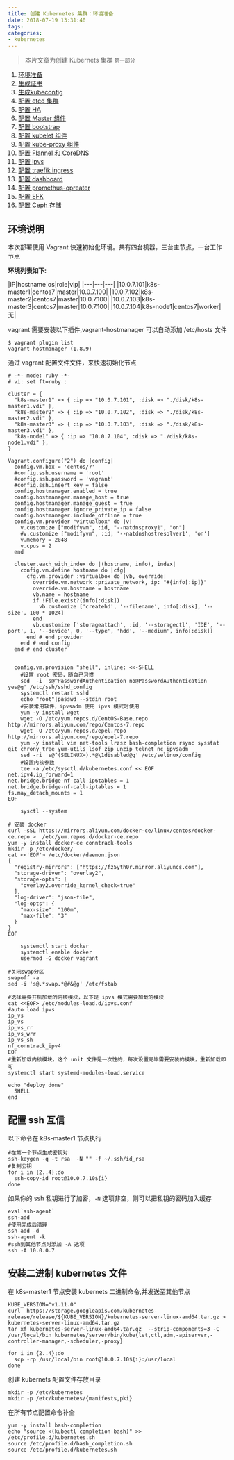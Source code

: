 ```yaml
---
title: 创建 Kubernetes 集群：环境准备
date: 2018-07-19 13:31:40
tags:
categories:
- kubernetes
---
```


> 本片文章为创建 Kubernets 集群 `第一部分`
1.  [环境准备](https://kuops.com/2018/07/19/deploy-kubernets-ha-01/)
2.  [生成证书](https://kuops.com/2018/07/19/deploy-kubernets-ha-02/)
3.  [生成kubeconfig](https://kuops.com/2018/07/19/deploy-kubernets-ha-03/)
4.  [配置 etcd 集群](https://kuops.com/2018/07/19/deploy-kubernets-ha-04/)
5.  [配置 HA](https://kuops.com/2018/07/19/deploy-kubernets-ha-05/)
6.  [配置 Master 组件](https://kuops.com/2018/07/19/deploy-kubernets-ha-06/)
7.  [配置 bootstrap](https://kuops.com/2018/07/19/deploy-kubernets-ha-07/)
8.  [配置 kubelet 组件](https://kuops.com/2018/07/19/deploy-kubernets-ha-08/)
9.  [配置 kube-proxy 组件](https://kuops.com/2018/07/19/deploy-kubernets-ha-09/)
10.  [配置 Flannel 和 CoreDNS](https://kuops.com/2018/07/19/deploy-kubernets-ha-10/)
11.  [配置 ipvs](https://kuops.com/2018/07/19/deploy-kubernets-ha-11/)
12.  [配置 traefik ingress](https://kuops.com/2018/07/19/deploy-kubernets-ha-12/)
13.  [配置 dashboard](https://kuops.com/2018/07/19/deploy-kubernets-ha-13/)
14.  [配置 promethus-opreater](https://kuops.com/2018/07/19/deploy-kubernets-ha-14/)
15.  [配置 EFK](https://kuops.com/2018/07/19/deploy-kubernets-ha-15/)
16.  [配置 Ceph 存储](https://kuops.com/2018/07/19/deploy-kubernets-ha-16/)



## 环境说明

本次部署使用 Vagrant 快速初始化环境。共有四台机器，三台主节点，一台工作节点

**环境列表如下:**

|IP|hostname|os|role|vip|
|---|---|---|
|10.0.7.101|k8s-master1|centos7|master|10.0.7.100|
|10.0.7.102|k8s-master2|centos7|master|10.0.7.100|
|10.0.7.103|k8s-master3|centos7|master|10.0.7.100|
|10.0.7.104|k8s-node1|centos7|worker|无|

vagrant 需要安装以下插件,vagrant-hostmanager 可以自动添加 /etc/hosts 文件

```
$ vagrant plugin list
vagrant-hostmanager (1.8.9)
```

通过 vagrant 配置文件文件，来快速初始化节点

```
# -*- mode: ruby -*-
# vi: set ft=ruby :

cluster = {
  "k8s-master1" => { :ip => "10.0.7.101", :disk => "./disk/k8s-master1.vdi" },
  "k8s-master2" => { :ip => "10.0.7.102", :disk => "./disk/k8s-master2.vdi" },
  "k8s-master3" => { :ip => "10.0.7.103", :disk => "./disk/k8s-master3.vdi" },
  "k8s-node1" => { :ip => "10.0.7.104", :disk => "./disk/k8s-node1.vdi" },
}

Vagrant.configure("2") do |config|
  config.vm.box = 'centos/7'
  #config.ssh.username = 'root'
  #config.ssh.password = 'vagrant'
  #config.ssh.insert_key = false
  config.hostmanager.enabled = true
  config.hostmanager.manage_host = true
  config.hostmanager.manage_guest = true
  config.hostmanager.ignore_private_ip = false
  config.hostmanager.include_offline = true
  config.vm.provider "virtualbox" do |v|
    v.customize ["modifyvm", :id, "--natdnsproxy1", "on"]
    #v.customize ["modifyvm", :id, '--natdnshostresolver1', 'on']
    v.memory = 2048
    v.cpus = 2
  end

  cluster.each_with_index do |(hostname, info), index|
    config.vm.define hostname do |cfg|
      cfg.vm.provider :virtualbox do |vb, override|
        override.vm.network :private_network, ip: "#{info[:ip]}"
        override.vm.hostname = hostname
        vb.name = hostname
        if !File.exist?(info[:disk])
          vb.customize ['createhd', '--filename', info[:disk], '--size', 100 * 1024]
        end
        vb.customize ['storageattach', :id, '--storagectl', 'IDE', '--port', 1, '--device', 0, '--type', 'hdd', '--medium', info[:disk]]
      end # end provider
    end # end config
  end # end cluster


  config.vm.provision "shell", inline: <<-SHELL
    #设置 root 密码，随自己习惯
    sed  -i 's@^PasswordAuthentication no@PasswordAuthentication yes@g' /etc/ssh/sshd_config
    systemctl restart sshd
    echo "root"|passwd --stdin root
    #安装常用软件，ipvsadm 使用 ipvs 模式时使用
    yum -y install wget
    wget -O /etc/yum.repos.d/CentOS-Base.repo http://mirrors.aliyun.com/repo/Centos-7.repo
    wget -O /etc/yum.repos.d/epel.repo http://mirrors.aliyun.com/repo/epel-7.repo
    yum -y install vim net-tools lrzsz bash-completion rsync sysstat git chrony tree yum-utils lsof zip unzip telnet nc ipvsadm
    sed -ri 's@^(SELINUX=).*@\1disabled@g' /etc/selinux/config
    #设置内核参数
    tee -a /etc/sysctl.d/kubernetes.conf << EOF
net.ipv4.ip_forward=1
net.bridge.bridge-nf-call-ip6tables = 1
net.bridge.bridge-nf-call-iptables = 1
fs.may_detach_mounts = 1
EOF

    sysctl --system

# 安装 docker
curl -sSL https://mirrors.aliyun.com/docker-ce/linux/centos/docker-ce.repo >  /etc/yum.repos.d/docker-ce.repo
yum -y install docker-ce conntrack-tools
mkdir -p /etc/docker/
cat <<'EOF'> /etc/docker/daemon.json
{
  "registry-mirrors": ["https://fz5yth0r.mirror.aliyuncs.com"],
  "storage-driver": "overlay2",
  "storage-opts": [
    "overlay2.override_kernel_check=true"
  ],
  "log-driver": "json-file",
  "log-opts": {
    "max-size": "100m",
    "max-file": "3"
  }
}
EOF

    systemctl start docker
    systemctl enable docker
    usermod -G docker vagrant

#关闭swap分区
swapoff -a
sed -i 's@.*swap.*@#&@g' /etc/fstab

#选择需要开机加载的内核模块，以下是 ipvs 模式需要加载的模块
cat <<EOF> /etc/modules-load.d/ipvs.conf
#auto load ipvs
ip_vs
ip_vs
ip_vs_rr
ip_vs_wrr
ip_vs_sh
nf_conntrack_ipv4
EOF
#重新加载内核模块，这个 unit 文件是一次性的，每次设置完毕需要安装的模块，重新加载即可
systemctl start systemd-modules-load.service

echo "deploy done"
  SHELL
end
```

## 配置 ssh 互信

以下命令在 k8s-master1 节点执行
```
#在第一个节点生成密钥对
ssh-keygen -q -t rsa  -N "" -f ~/.ssh/id_rsa
#复制公钥
for i in {2..4};do
  ssh-copy-id root@10.0.7.10${i}
done
```
如果你的 ssh 私钥进行了加密，`-N` 选项非空，则可以把私钥的密码加入缓存
```
eval`ssh-agent`
ssh-add
#使用完成后清理
ssh-add -d
ssh-agent -k
#ssh到其他节点时添加 -A 选项
ssh -A 10.0.0.7
```

## 安装二进制 kubernetes 文件


在 k8s-master1 节点安装 kubernets 二进制命令,并发送至其他节点
```
KUBE_VERSION="v1.11.0"
curl  https://storage.googleapis.com/kubernetes-release/release/${KUBE_VERSION}/kubernetes-server-linux-amd64.tar.gz > kubernetes-server-linux-amd64.tar.gz
tar xf kubernetes-server-linux-amd64.tar.gz  --strip-components=3 -C /usr/local/bin kubernetes/server/bin/kube{let,ctl,adm,-apiserver,-controller-manager,-scheduler,-proxy}

for i in {2..4};do
  scp -rp /usr/local/bin root@10.0.7.10${i}:/usr/local
done
```

创建 kubernets 配置文件存放目录

```
mkdir -p /etc/kubernetes
mkdir -p /etc/kubernetes/{manifests,pki}
```

在所有节点配置命令补全
```
yum -y install bash-completion
echo "source <(kubectl completion bash)" >> /etc/profile.d/kubernetes.sh
source /etc/profile.d/bash_completion.sh
source /etc/profile.d/kubernetes.sh
```
